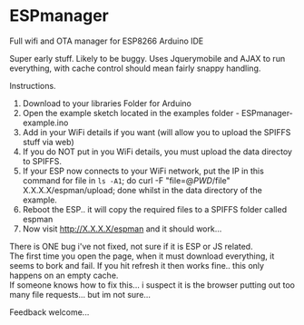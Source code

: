 # ESPmanager
Full wifi and OTA manager for ESP8266 Arduino IDE


Super early stuff.  Likely to be buggy.
Uses Jquerymobile and AJAX to run everything, with cache control should mean fairly snappy handling. 

Instructions. 

1) Download to your libraries Folder for Arduino 
2) Open the example sketch located in the examples folder - ESPmanager-example.ino
3) Add in your WiFi details if you want (will allow you to upload the SPIFFS stuff via web) 
4) If you do NOT put in you WiFi details, you must upload the data directoy to SPIFFS. 
5) If your ESP now connects to your WiFi network, put the IP in this command
  for file in `ls -A1`; do curl -F "file=@$PWD/$file" X.X.X.X/espman/upload; done
  whilst in the data directory of the example. 
6) Reboot the ESP.. it will copy the required files to a SPIFFS folder called espman
7) Now visit http://X.X.X.X/espman and it should work... 

There is ONE bug i've not fixed, not sure if it is ESP or JS related.  
The first time you open the page, when it must download everything, it seems to bork and fail. 
If you hit refresh it then works fine.. this only happens on an empty cache.  
If someone knows how to fix this... i suspect it is the browser putting out too many file requests... 
but im not sure... 

Feedback welcome... 
